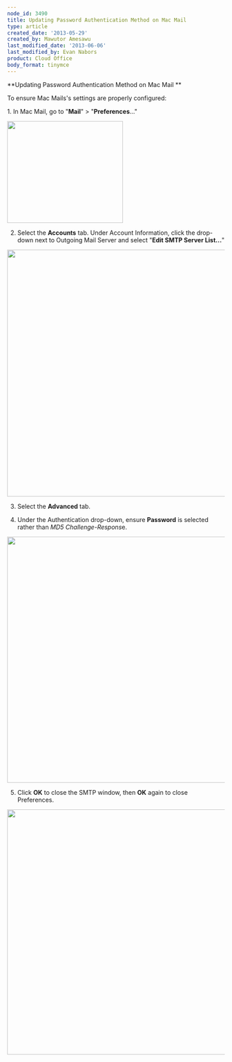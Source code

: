 ```yaml
---
node_id: 3490
title: Updating Password Authentication Method on Mac Mail
type: article
created_date: '2013-05-29'
created_by: Mawutor Amesawu
last_modified_date: '2013-06-06'
last_modified_by: Evan Nabors
product: Cloud Office
body_format: tinymce
---
```


**Updating Password Authentication Method on Mac Mail
**

To ensure Mac Mails's settings are properly configured:

1\. In Mac Mail, go to "**Mail**" &gt; "**Preferences**..."

<img src="https://8026b2e3760e2433679c-fffceaebb8c6ee053c935e8915a3fbe7.ssl.cf2.rackcdn.com/field/image/1_49.png" width="268" height="236" />

2. Select the **Accounts** tab.  Under Account Information, click the
drop-down next to Outgoing Mail Server and select "**Edit SMTP Server
List...**"

<img src="https://8026b2e3760e2433679c-fffceaebb8c6ee053c935e8915a3fbe7.ssl.cf2.rackcdn.com/field/image/2_46.png" width="549" height="572" />

3. Select the **Advanced** tab.

4. Under the Authentication drop-down, ensure **Password** is selected
rather than *MD5 Challenge-Respons*e.

<img src="https://8026b2e3760e2433679c-fffceaebb8c6ee053c935e8915a3fbe7.ssl.cf2.rackcdn.com/field/image/3_44.png" width="551" height="570" />

5. Click **OK** to close the SMTP window, then **OK** again to close
Preferences.

<img src="https://8026b2e3760e2433679c-fffceaebb8c6ee053c935e8915a3fbe7.ssl.cf2.rackcdn.com/field/image/4_37.png" width="552" height="568" />

